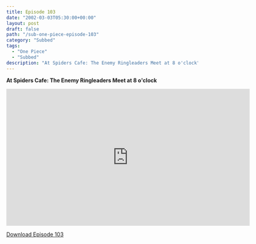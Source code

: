 ```yaml
---
title: Episode 103
date: "2002-03-03T05:30:00+00:00"
layout: post
draft: false
path: "/sub-one-piece-episode-103"
category: "Subbed"
tags:
  - "One Piece"
  - "Subbed"
description: "At Spiders Cafe: The Enemy Ringleaders Meet at 8 o'clock"
---
```


**At Spiders Cafe: The Enemy Ringleaders Meet at 8 o'clock**

<iframe width="640" height="360" src="https://www.rapidvideo.com/e/FXOQWVBRST" frameborder="0" marginwidth=0 marginheight=0 scrolling=no allowfullscreen></iframe>

<a href="http://ouo.io/qs/eCodkFEQ?s=https://rapidvid.to/d/https://www.rapidvideo.com/e/FXOQWVBRST">Download Episode 103</a>
